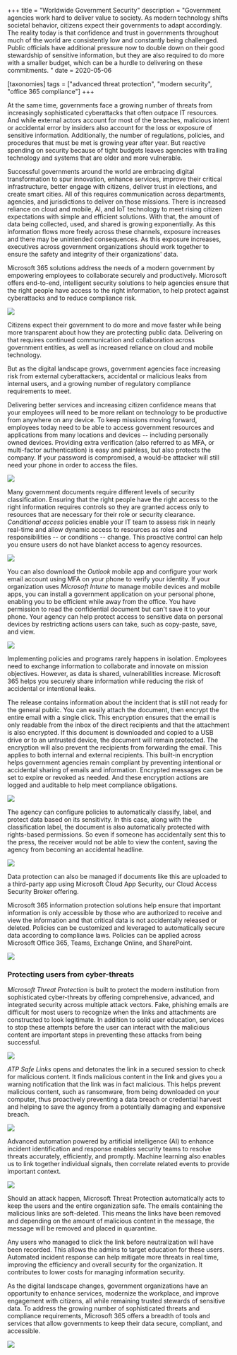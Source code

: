 +++
title = "Worldwide Government Security"
description = "Government agencies work hard to deliver value to society. As modern technology shifts societal behavior, citizens expect their governments to adapt accordingly. The reality today is that confidence and trust in governments throughout much of the world are consistently low and constantly being challenged. Public officials have additional pressure now to double down on their good stewardship of sensitive information, but they are also required to do more with a smaller budget, which can be a hurdle to delivering on these commitments. "
date = 2020-05-06

[taxonomies]
tags = ["advanced threat protection", "modern security", "office 365 compliance"]
+++

At the same time, governments face a growing number of threats from
increasingly sophisticated cyberattacks that often outpace IT
resources. And while external actors account for most of the breaches,
malicious intent or accidental error by insiders also account for the
loss or exposure of sensitive information. Additionally, the number of
regulations, policies, and procedures that must be met is growing year
after year. But reactive spending on security because of tight budgets
leaves agencies with trailing technology and systems that are older and
more vulnerable.

Successful governments around the world are embracing digital
transformation to spur innovation, enhance services, improve their
critical infrastructure, better engage with citizens, deliver trust in
elections, and create smart cities. All of this requires communication
across departments, agencies, and jurisdictions to deliver on those
missions. There is increased reliance on cloud and mobile, AI, and IoT
technology to meet rising citizen expectations with simple and efficient
solutions. With that, the amount of data being collected, used, and
shared is growing exponentially. As this information flows more freely
across these channels, exposure increases and there may be unintended
consequences. As this exposure increases, executives across government
organizations should work together to ensure the safety and integrity of
their organizations' data.

Microsoft 365 solutions address the needs of a modern government by
empowering employees to collaborate securely and productively. Microsoft
offers end-to-end, intelligent security solutions to help agencies
ensure that the right people have access to the right information, to
help protect against cyberattacks and to reduce compliance risk.

![](https://o365hq.com/images/740.png)

Citizens expect their government to do more and move faster while being
more transparent about how they are protecting public data. Delivering
on that requires continued communication and collaboration across
government entities, as well as increased reliance on cloud and mobile
technology.

But as the digital landscape grows, government agencies face increasing
risk from external cyberattackers, accidental or malicious leaks from
internal users, and a growing number of regulatory compliance
requirements to meet.

Delivering better services and increasing citizen confidence means that
your employees will need to be more reliant on technology to be
productive from anywhere on any device. To keep missions moving forward,
employees today need to be able to access government resources and
applications from many locations and devices -- including personally
owned devices. Providing extra verification (also referred to as
MFA, or multi-factor authentication) is easy and painless, but also protects the company. If
your password is compromised, a would-be attacker will still need your
phone in order to access the files.

![](https://o365hq.com/images/737.png)

Many government documents require different levels of security
classification. Ensuring that the right people have the right access to
the right information requires controls so they are granted access
only to resources that are necessary for their role or security
clearance. *Conditional access* policies enable your IT team to assess
risk in nearly real-time and allow dynamic access to resources as roles and
responsibilities -- or conditions -- change. This proactive control can
help you ensure users do not have blanket access to agency resources.

![](https://o365hq.com/images/738.png)

You can also download the *Outlook* mobile app and configure your work
email account using MFA on your phone to verify your identity.
If your organization uses *Microsoft Intune* to manage mobile
devices and mobile apps, you can install a government application on
your personal phone, enabling you to be efficient while away from the
office. You have permission to read the confidential document but can't
save it to your phone. Your agency can help protect access to sensitive
data on personal devices by restricting actions users can take, such as
copy-paste, save, and view.

![](https://o365hq.com/images/739.png)

Implementing policies and programs rarely happens in isolation.
Employees need to exchange information to collaborate and innovate on
mission objectives. However, as data is shared, vulnerabilities
increase. Microsoft 365 helps you securely share information while
reducing the risk of accidental or intentional leaks.

The release contains information about the incident that is still not
ready for the general public. You can easily attach the document, then
encrypt the entire email with a single click. This encryption ensures that
the email is only readable from the inbox of the direct recipients and
that the attachment is also encrypted. If this document is downloaded
and copied to a USB drive or to an untrusted device, the
document will remain protected. The encryption will also prevent the
recipients from forwarding the email. This applies to both internal and
external recipients. This built-in encryption helps government agencies
remain compliant by preventing intentional or accidental sharing of
emails and information. Encrypted messages can be set to expire or
revoked as needed. And these encryption actions are logged and auditable
to help meet compliance obligations.

![](https://o365hq.com/images/741.png)

The agency can configure policies to automatically classify, label, and
protect data based on its sensitivity. In this case, along with the
classification label, the document is also automatically protected with
rights-based permissions. So even if someone has accidentally sent this
to the press, the receiver would not be able to view the content, saving
the agency from becoming an accidental headline.

![](https://o365hq.com/images/742.png)

Data protection can also be managed if documents like this are uploaded
to a third-party app using Microsoft Cloud App Security, our Cloud
Access Security Broker offering.

Microsoft 365 information protection solutions help ensure that
important information is only accessible by those who are authorized to
receive and view the information and that critical data is not
accidentally released or deleted. Policies can be customized and
leveraged to automatically secure data according to compliance laws.
Policies can be applied across Microsoft Office 365, Teams, Exchange
Online, and SharePoint.

![](https://o365hq.com/images/743.png)

### Protecting users from cyber-threats

*Microsoft Threat Protection* is built to protect the modern institution
from sophisticated cyber-threats by offering comprehensive, advanced,
and integrated security across multiple attack vectors. Fake, phishing
emails are difficult for most users to recognize when the links and
attachments are constructed to look legitimate. In addition to solid
user education, services to stop these attempts before the user can
interact with the malicious content are important steps in preventing
these attacks from being successful.

![](https://o365hq.com/images/744.png)

*ATP Safe Links* opens and detonates the link in a secured
session to check for malicious content. It finds malicious content in
the link and gives you a warning notification that the link was in fact
malicious. This helps prevent malicious content, such as ransomware, from
being downloaded on your computer, thus proactively preventing a data
breach or credential harvest and helping to save the agency from a
potentially damaging and expensive breach.

![](https://o365hq.com/images/745.png)

Advanced automation powered by artificial intelligence (AI) to enhance
incident identification and response enables security teams to resolve
threats accurately, efficiently, and promptly. Machine learning also
enables us to link together individual signals, then correlate related
events to provide important context.

![](https://o365hq.com/images/746.png)

Should an attack happen, Microsoft Threat Protection automatically acts
to keep the users and the entire organization safe. The emails
containing the malicious links are soft-deleted. This means the links
have been removed and depending on the amount of malicious content in
the message, the message will be removed and placed in quarantine.

Any users who managed to click the link before neutralization will have been
recorded. This allows the admins to target education for these users.\
Automated incident response can help mitigate more threats in real time,
improving the efficiency and overall security for the organization. It
contributes to lower costs for managing information security.

As the digital landscape changes, government organizations have an
opportunity to enhance services, modernize the workplace, and improve
engagement with citizens, all while remaining trusted stewards of
sensitive data. To address the growing number of sophisticated threats
and compliance requirements, Microsoft 365 offers a breadth of tools and
services that allow governments to keep their data secure, compliant,
and accessible.

![](https://o365hq.com/images/747.png)
